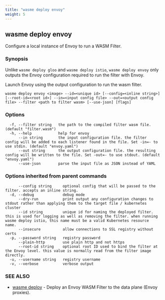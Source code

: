 ```yaml
---
title: "wasme deploy envoy"
weight: 5
---
```

## wasme deploy envoy

Configure a local instance of Envoy to run a WASM Filter.

### Synopsis


Unlike `wasme deploy gloo` and `wasme deploy istio`, `wasme deploy envoy` only outputs the Envoy configuration required to run the filter with Envoy.

Launch Envoy using the output configuration to run the wasm filter.


```
wasme deploy envoy <image> --id=<unique id> [--config=<inline string>] [--root-id=<root id>] --in=<input config file> --out=<output config file> --filter <path to filter wasm> [--use-json] [flags]
```

### Options

```
  -f, --filter string   the path to the compiled filter wasm file. (default "filter.wasm")
  -h, --help            help for envoy
      --in string       the input configuration file. the filter config will be added to each listener found in the file. Set -in=- to use stdin. (default "envoy.yaml")
      --out string      the output configuration file. the resulting config will be written to the file. Set -out=- to use stdout. (default "envoy.yaml")
      --use-json        parse the input file as JSON instead of YAML
```

### Options inherited from parent commands

```
      --config string     optional config that will be passed to the filter. accepts an inline string.
  -d, --debug             debug mode
      --dry-run           print output any configuration changes to stdout rather than applying them to the target file / kubernetes cluster
      --id string         unique id for naming the deployed filter. this is used for logging as well as removing the filter. when running wasme deploy istio, this name must be a valid Kubernetes resource name.
      --insecure          allow connections to SSL registry without certs
  -p, --password string   registry password
      --plain-http        use plain http and not https
      --root-id string    optional root ID used to bind the filter at the Envoy level. this value is normally read from the filter image directly.
  -u, --username string   registry username
  -v, --verbose           verbose output
```

### SEE ALSO

* [wasme deploy](../wasme_deploy)	 - Deploy an Envoy WASM Filter to the data plane (Envoy proxies).

